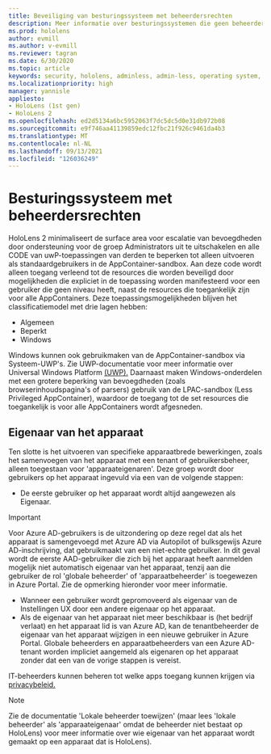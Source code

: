 ```yaml
---
title: Beveiliging van besturingssysteem met beheerdersrechten
description: Meer informatie over besturingssystemen die geen beheerder zijn, apparaateigenaren en beveiliging op HoloLens mixed reality apparaten.
ms.prod: hololens
author: evmill
ms.author: v-evmill
ms.reviewer: tagran
ms.date: 6/30/2020
ms.topic: article
keywords: security, hololens, adminless, admin-less, operating system, admin-less operating system, admin os, admin-less os, hololens 2, hololens2 security,
ms.localizationpriority: high
manager: yannisle
appliesto:
- HoloLens (1st gen)
- HoloLens 2
ms.openlocfilehash: ed2d5134a6bc5952063f7dc5dc5d0e31db972b08
ms.sourcegitcommit: e9f746aa41139859edc12fbc21f926c9461da4b3
ms.translationtype: MT
ms.contentlocale: nl-NL
ms.lasthandoff: 09/13/2021
ms.locfileid: "126036249"
---
```

# <a name="admin-less-operating-system"></a>Besturingssysteem met beheerdersrechten

HoloLens 2 minimaliseert de surface area voor escalatie van bevoegdheden door ondersteuning voor de groep Administrators uit te uitschakelen en alle CODE van uwP-toepassingen van derden te beperken tot alleen uitvoeren als standaardgebruikers in de AppContainer-sandbox. Aan deze code wordt alleen toegang verleend tot de resources die worden beveiligd door mogelijkheden die expliciet in de toepassing worden manifesteerd voor een gebruiker die geen niveau heeft, naast de resources die toegankelijk zijn voor alle AppContainers.
Deze toepassingsmogelijkheden blijven het classificatiemodel met drie lagen hebben:
  * Algemeen
  * Beperkt
  * Windows

Windows kunnen ook gebruikmaken van de AppContainer-sandbox via Systeem-UWP's. Zie UWP-documentatie voor meer informatie over Universal Windows Platform [(UWP).](/windows/uwp/) Daarnaast maken Windows-onderdelen met een grotere beperking van bevoegdheden (zoals browserinhoudspagina's of parsers) gebruik van de LPAC-sandbox (Less Privileged AppContainer), waardoor de toegang tot de set resources die toegankelijk is voor alle AppContainers wordt afgesneden.

## <a name="device-owner"></a>Eigenaar van het apparaat

Ten slotte is het uitvoeren van specifieke apparaatbrede bewerkingen, zoals het samenvoegen van het apparaat met een tenant of gebruikersbeheer, alleen toegestaan voor 'apparaateigenaren'. Deze groep wordt door gebruikers op het apparaat ingevuld via een van de volgende stappen:
  * De eerste gebruiker op het apparaat wordt altijd aangewezen als Eigenaar. 
> [!IMPORTANT]
>Voor Azure AD-gebruikers is de uitzondering op deze regel dat als het apparaat is samengevoegd met Azure AD via Autopilot of bulksgewijs Azure AD-inschrijving, dat gebruikmaakt van een niet-echte gebruiker. In dit geval wordt de eerste AAD-gebruiker die zich bij het apparaat heeft aanmelden mogelijk niet automatisch eigenaar van het apparaat, tenzij aan die gebruiker de rol 'globale beheerder' of 'apparaatbeheerder' is toegewezen in Azure Portal. Zie de opmerking hieronder voor meer informatie.  

  * Wanneer een gebruiker wordt gepromoveerd als eigenaar van de Instellingen UX door een andere eigenaar op het apparaat.
  * Als de eigenaar van het apparaat niet meer beschikbaar is (het bedrijf verlaat) en het apparaat lid is van Azure AD, kan de tenantbeheerder de eigenaar van het apparaat wijzigen in een nieuwe gebruiker in Azure Portal. Globale beheerders en apparaatbeheerders van een Azure AD-tenant worden impliciet aangemeld als eigenaren op het apparaat zonder dat een van de vorige stappen is vereist.  

 IT-beheerders kunnen beheren tot welke apps toegang kunnen krijgen via [privacybeleid.](/windows/client-management/mdm/policy-csp-privacy) 

> [!NOTE]
> Zie de documentatie 'Lokale beheerder toewijzen' (maar lees [](/azure/active-directory/devices/assign-local-admin) 'lokale beheerder' als 'apparaateigenaar' omdat de beheerder niet bestaat op HoloLens) voor meer informatie over wie eigenaar van het apparaat wordt gemaakt op een apparaat dat is HoloLens).